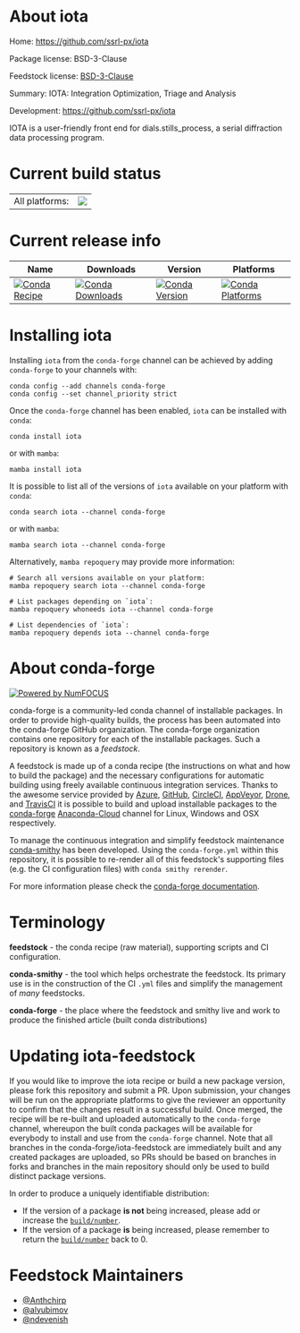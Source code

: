About iota
==========

Home: https://github.com/ssrl-px/iota

Package license: BSD-3-Clause

Feedstock license: [BSD-3-Clause](https://github.com/conda-forge/iota-feedstock/blob/main/LICENSE.txt)

Summary: IOTA: Integration Optimization, Triage and Analysis

Development: https://github.com/ssrl-px/iota

IOTA is a user-friendly front end for dials.stills_process,
a serial diffraction data processing program.


Current build status
====================


<table><tr><td>All platforms:</td>
    <td>
      <a href="https://dev.azure.com/conda-forge/feedstock-builds/_build/latest?definitionId=9821&branchName=main">
        <img src="https://dev.azure.com/conda-forge/feedstock-builds/_apis/build/status/iota-feedstock?branchName=main">
      </a>
    </td>
  </tr>
</table>

Current release info
====================

| Name | Downloads | Version | Platforms |
| --- | --- | --- | --- |
| [![Conda Recipe](https://img.shields.io/badge/recipe-iota-green.svg)](https://anaconda.org/conda-forge/iota) | [![Conda Downloads](https://img.shields.io/conda/dn/conda-forge/iota.svg)](https://anaconda.org/conda-forge/iota) | [![Conda Version](https://img.shields.io/conda/vn/conda-forge/iota.svg)](https://anaconda.org/conda-forge/iota) | [![Conda Platforms](https://img.shields.io/conda/pn/conda-forge/iota.svg)](https://anaconda.org/conda-forge/iota) |

Installing iota
===============

Installing `iota` from the `conda-forge` channel can be achieved by adding `conda-forge` to your channels with:

```
conda config --add channels conda-forge
conda config --set channel_priority strict
```

Once the `conda-forge` channel has been enabled, `iota` can be installed with `conda`:

```
conda install iota
```

or with `mamba`:

```
mamba install iota
```

It is possible to list all of the versions of `iota` available on your platform with `conda`:

```
conda search iota --channel conda-forge
```

or with `mamba`:

```
mamba search iota --channel conda-forge
```

Alternatively, `mamba repoquery` may provide more information:

```
# Search all versions available on your platform:
mamba repoquery search iota --channel conda-forge

# List packages depending on `iota`:
mamba repoquery whoneeds iota --channel conda-forge

# List dependencies of `iota`:
mamba repoquery depends iota --channel conda-forge
```


About conda-forge
=================

[![Powered by
NumFOCUS](https://img.shields.io/badge/powered%20by-NumFOCUS-orange.svg?style=flat&colorA=E1523D&colorB=007D8A)](https://numfocus.org)

conda-forge is a community-led conda channel of installable packages.
In order to provide high-quality builds, the process has been automated into the
conda-forge GitHub organization. The conda-forge organization contains one repository
for each of the installable packages. Such a repository is known as a *feedstock*.

A feedstock is made up of a conda recipe (the instructions on what and how to build
the package) and the necessary configurations for automatic building using freely
available continuous integration services. Thanks to the awesome service provided by
[Azure](https://azure.microsoft.com/en-us/services/devops/), [GitHub](https://github.com/),
[CircleCI](https://circleci.com/), [AppVeyor](https://www.appveyor.com/),
[Drone](https://cloud.drone.io/welcome), and [TravisCI](https://travis-ci.com/)
it is possible to build and upload installable packages to the
[conda-forge](https://anaconda.org/conda-forge) [Anaconda-Cloud](https://anaconda.org/)
channel for Linux, Windows and OSX respectively.

To manage the continuous integration and simplify feedstock maintenance
[conda-smithy](https://github.com/conda-forge/conda-smithy) has been developed.
Using the ``conda-forge.yml`` within this repository, it is possible to re-render all of
this feedstock's supporting files (e.g. the CI configuration files) with ``conda smithy rerender``.

For more information please check the [conda-forge documentation](https://conda-forge.org/docs/).

Terminology
===========

**feedstock** - the conda recipe (raw material), supporting scripts and CI configuration.

**conda-smithy** - the tool which helps orchestrate the feedstock.
                   Its primary use is in the construction of the CI ``.yml`` files
                   and simplify the management of *many* feedstocks.

**conda-forge** - the place where the feedstock and smithy live and work to
                  produce the finished article (built conda distributions)


Updating iota-feedstock
=======================

If you would like to improve the iota recipe or build a new
package version, please fork this repository and submit a PR. Upon submission,
your changes will be run on the appropriate platforms to give the reviewer an
opportunity to confirm that the changes result in a successful build. Once
merged, the recipe will be re-built and uploaded automatically to the
`conda-forge` channel, whereupon the built conda packages will be available for
everybody to install and use from the `conda-forge` channel.
Note that all branches in the conda-forge/iota-feedstock are
immediately built and any created packages are uploaded, so PRs should be based
on branches in forks and branches in the main repository should only be used to
build distinct package versions.

In order to produce a uniquely identifiable distribution:
 * If the version of a package **is not** being increased, please add or increase
   the [``build/number``](https://docs.conda.io/projects/conda-build/en/latest/resources/define-metadata.html#build-number-and-string).
 * If the version of a package **is** being increased, please remember to return
   the [``build/number``](https://docs.conda.io/projects/conda-build/en/latest/resources/define-metadata.html#build-number-and-string)
   back to 0.

Feedstock Maintainers
=====================

* [@Anthchirp](https://github.com/Anthchirp/)
* [@alyubimov](https://github.com/alyubimov/)
* [@ndevenish](https://github.com/ndevenish/)

